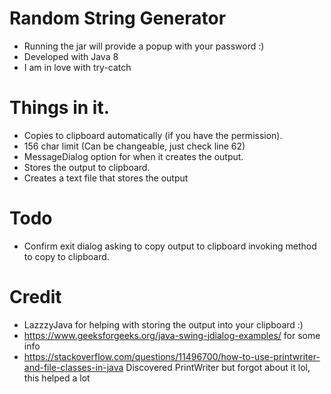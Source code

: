 # Random String Generator

- Running the jar will provide a popup with your password :)
- Developed with Java 8
- I am in love with try-catch 

# Things in it.
- Copies to clipboard automatically (if you have the permission).
- 156 char limit (Can be changeable, just check line 62)
- MessageDialog option for when it creates the output.
- Stores the output to clipboard.
- Creates a text file that stores the output 

# Todo
- Confirm exit dialog asking to copy output to clipboard invoking method to copy to clipboard.

# Credit

- LazzzyJava for helping with storing the output into your clipboard :)
- https://www.geeksforgeeks.org/java-swing-jdialog-examples/ for some info
- https://stackoverflow.com/questions/11496700/how-to-use-printwriter-and-file-classes-in-java Discovered PrintWriter but forgot about it lol, this helped a lot